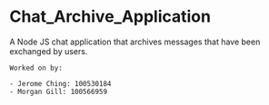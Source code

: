 # Chat_Archive_Application
A Node JS chat application that archives messages that have been exchanged by users.

	Worked on by:

	- Jerome Ching: 100530184
	- Morgan Gill: 100566959
